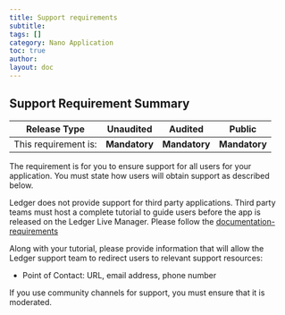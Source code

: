 ```yaml
---
title: Support requirements
subtitle:
tags: []
category: Nano Application
toc: true
author:
layout: doc
---
```


## Support Requirement Summary

|    Release Type       |          Unaudited     |          Audited       |          Public        |
|-----------------------|------------------------|------------------------|------------------------|
|  This requirement is: |    <b>Mandatory</b>    |   <b>Mandatory</b>     |   <b>Mandatory</b>     |

The requirement is for you to ensure support for all users for your application. You must state how users will obtain support as described below.

Ledger does not provide support for third party applications. Third party teams must host a complete tutorial to guide users before the app is released on the Ledger Live Manager. Please follow the [documentation-requirements](../documentation-requirements)

Along with your tutorial, please provide information that will allow the Ledger support team to redirect users to relevant support resources:
- Point of Contact: URL, email address, phone number

If you use community channels for support, you must ensure that it is moderated.